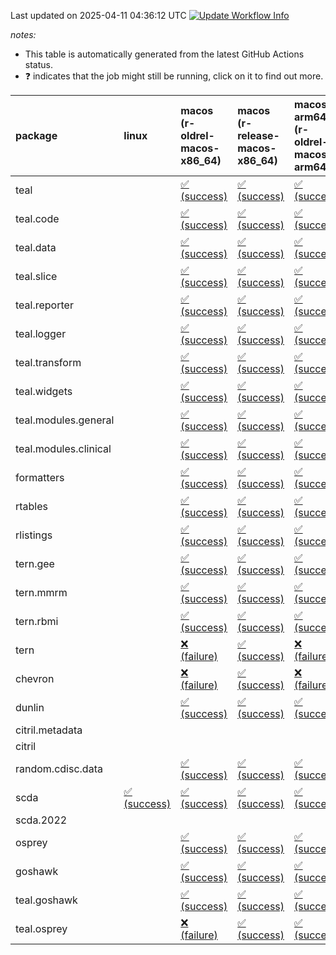 Last updated on 2025-04-11 04:36:12 UTC [![Update Workflow
Info](https://github.com/averissimo/verdepcheck-status/actions/workflows/update.yaml/badge.svg)](https://github.com/averissimo/verdepcheck-status/actions/workflows/update.yaml)

*notes:*

-   This table is automatically generated from the latest GitHub Actions
    status.
-   ❓ indicates that the job might still be running, click on it to
    find out more.

<table>
<colgroup>
<col style="width: 1%" />
<col style="width: 6%" />
<col style="width: 7%" />
<col style="width: 7%" />
<col style="width: 7%" />
<col style="width: 7%" />
<col style="width: 7%" />
<col style="width: 7%" />
<col style="width: 7%" />
<col style="width: 7%" />
<col style="width: 7%" />
<col style="width: 7%" />
<col style="width: 7%" />
<col style="width: 7%" />
</colgroup>
<thead>
<tr class="header">
<th style="text-align: left;">package</th>
<th style="text-align: left;">linux</th>
<th style="text-align: left;">macos (r-oldrel-macos-x86_64)</th>
<th style="text-align: left;">macos (r-release-macos-x86_64)</th>
<th style="text-align: left;">macos-arm64 (r-oldrel-macos-arm64)</th>
<th style="text-align: left;">macos-arm64 (r-release-macos-arm64)</th>
<th style="text-align: left;">nosuggests</th>
<th style="text-align: left;">ubuntu-clang</th>
<th style="text-align: left;">ubuntu-gcc12</th>
<th style="text-align: left;">ubuntu-next</th>
<th style="text-align: left;">ubuntu-release</th>
<th style="text-align: left;">windows (r-devel-windows-x86_64)</th>
<th style="text-align: left;">windows (r-oldrel-windows-x86_64)</th>
<th style="text-align: left;">windows (r-release-windows-x86_64)</th>
</tr>
</thead>
<tbody>
<tr class="odd">
<td style="text-align: left;">teal</td>
<td style="text-align: left;"></td>
<td
style="text-align: left;"><a href="https://github.com/insightsengineering/teal/actions/runs/14288727731/job/40047187173">✅
(success)</a></td>
<td
style="text-align: left;"><a href="https://github.com/insightsengineering/teal/actions/runs/14288727731/job/40047186707">✅
(success)</a></td>
<td
style="text-align: left;"><a href="https://github.com/insightsengineering/teal/actions/runs/14288727731/job/40047187037">✅
(success)</a></td>
<td
style="text-align: left;"><a href="https://github.com/insightsengineering/teal/actions/runs/14288727731/job/40047186550">✅
(success)</a></td>
<td
style="text-align: left;"><a href="https://github.com/insightsengineering/teal/actions/runs/14288727731/job/40047187382">✅
(success)</a></td>
<td
style="text-align: left;"><a href="https://github.com/insightsengineering/teal/actions/runs/14288727731/job/40047186467">✅
(success)</a></td>
<td
style="text-align: left;"><a href="https://github.com/insightsengineering/teal/actions/runs/14288727731/job/40047186623">❌
(failure)</a></td>
<td
style="text-align: left;"><a href="https://github.com/insightsengineering/teal/actions/runs/14288727731/job/40047186949">✅
(success)</a></td>
<td
style="text-align: left;"><a href="https://github.com/insightsengineering/teal/actions/runs/14288727731/job/40047187105">✅
(success)</a></td>
<td
style="text-align: left;"><a href="https://github.com/insightsengineering/teal/actions/runs/14288727731/job/40047186078">✅
(success)</a></td>
<td
style="text-align: left;"><a href="https://github.com/insightsengineering/teal/actions/runs/14288727731/job/40047187312">✅
(success)</a></td>
<td
style="text-align: left;"><a href="https://github.com/insightsengineering/teal/actions/runs/14288727731/job/40047186855">✅
(success)</a></td>
</tr>
<tr class="even">
<td style="text-align: left;">teal.code</td>
<td style="text-align: left;"></td>
<td
style="text-align: left;"><a href="https://github.com/insightsengineering/teal.code/actions/runs/14288738727/job/40047211992">✅
(success)</a></td>
<td
style="text-align: left;"><a href="https://github.com/insightsengineering/teal.code/actions/runs/14288738727/job/40047211538">✅
(success)</a></td>
<td
style="text-align: left;"><a href="https://github.com/insightsengineering/teal.code/actions/runs/14288738727/job/40047211893">✅
(success)</a></td>
<td
style="text-align: left;"><a href="https://github.com/insightsengineering/teal.code/actions/runs/14288738727/job/40047211116">✅
(success)</a></td>
<td
style="text-align: left;"><a href="https://github.com/insightsengineering/teal.code/actions/runs/14288738727/job/40047212401">✅
(success)</a></td>
<td
style="text-align: left;"><a href="https://github.com/insightsengineering/teal.code/actions/runs/14288738727/job/40047211044">✅
(success)</a></td>
<td
style="text-align: left;"><a href="https://github.com/insightsengineering/teal.code/actions/runs/14288738727/job/40047211297">✅
(success)</a></td>
<td
style="text-align: left;"><a href="https://github.com/insightsengineering/teal.code/actions/runs/14288738727/job/40047211813">✅
(success)</a></td>
<td
style="text-align: left;"><a href="https://github.com/insightsengineering/teal.code/actions/runs/14288738727/job/40047212099">✅
(success)</a></td>
<td
style="text-align: left;"><a href="https://github.com/insightsengineering/teal.code/actions/runs/14288738727/job/40047210701">✅
(success)</a></td>
<td
style="text-align: left;"><a href="https://github.com/insightsengineering/teal.code/actions/runs/14288738727/job/40047212314">✅
(success)</a></td>
<td
style="text-align: left;"><a href="https://github.com/insightsengineering/teal.code/actions/runs/14288738727/job/40047211706">✅
(success)</a></td>
</tr>
<tr class="odd">
<td style="text-align: left;">teal.data</td>
<td style="text-align: left;"></td>
<td
style="text-align: left;"><a href="https://github.com/insightsengineering/teal.data/actions/runs/14288730249/job/40047191795">✅
(success)</a></td>
<td
style="text-align: left;"><a href="https://github.com/insightsengineering/teal.data/actions/runs/14288730249/job/40047191496">✅
(success)</a></td>
<td
style="text-align: left;"><a href="https://github.com/insightsengineering/teal.data/actions/runs/14288730249/job/40047191685">✅
(success)</a></td>
<td
style="text-align: left;"><a href="https://github.com/insightsengineering/teal.data/actions/runs/14288730249/job/40047191396">✅
(success)</a></td>
<td
style="text-align: left;"><a href="https://github.com/insightsengineering/teal.data/actions/runs/14288730249/job/40047191943">✅
(success)</a></td>
<td
style="text-align: left;"><a href="https://github.com/insightsengineering/teal.data/actions/runs/14288730249/job/40047191348">✅
(success)</a></td>
<td
style="text-align: left;"><a href="https://github.com/insightsengineering/teal.data/actions/runs/14288730249/job/40047191443">✅
(success)</a></td>
<td
style="text-align: left;"><a href="https://github.com/insightsengineering/teal.data/actions/runs/14288730249/job/40047191631">✅
(success)</a></td>
<td
style="text-align: left;"><a href="https://github.com/insightsengineering/teal.data/actions/runs/14288730249/job/40047191742">✅
(success)</a></td>
<td
style="text-align: left;"><a href="https://github.com/insightsengineering/teal.data/actions/runs/14288730249/job/40047191173">✅
(success)</a></td>
<td
style="text-align: left;"><a href="https://github.com/insightsengineering/teal.data/actions/runs/14288730249/job/40047191898">✅
(success)</a></td>
<td
style="text-align: left;"><a href="https://github.com/insightsengineering/teal.data/actions/runs/14288730249/job/40047191593">✅
(success)</a></td>
</tr>
<tr class="even">
<td style="text-align: left;">teal.slice</td>
<td style="text-align: left;"></td>
<td
style="text-align: left;"><a href="https://github.com/insightsengineering/teal.slice/actions/runs/14288733987/job/40047200895">✅
(success)</a></td>
<td
style="text-align: left;"><a href="https://github.com/insightsengineering/teal.slice/actions/runs/14288733987/job/40047200494">✅
(success)</a></td>
<td
style="text-align: left;"><a href="https://github.com/insightsengineering/teal.slice/actions/runs/14288733987/job/40047200777">✅
(success)</a></td>
<td
style="text-align: left;"><a href="https://github.com/insightsengineering/teal.slice/actions/runs/14288733987/job/40047200423">✅
(success)</a></td>
<td
style="text-align: left;"><a href="https://github.com/insightsengineering/teal.slice/actions/runs/14288733987/job/40047201327">✅
(success)</a></td>
<td
style="text-align: left;"><a href="https://github.com/insightsengineering/teal.slice/actions/runs/14288733987/job/40047200359">✅
(success)</a></td>
<td
style="text-align: left;"><a href="https://github.com/insightsengineering/teal.slice/actions/runs/14288733987/job/40047200573">✅
(success)</a></td>
<td
style="text-align: left;"><a href="https://github.com/insightsengineering/teal.slice/actions/runs/14288733987/job/40047200828">✅
(success)</a></td>
<td
style="text-align: left;"><a href="https://github.com/insightsengineering/teal.slice/actions/runs/14288733987/job/40047200997">✅
(success)</a></td>
<td
style="text-align: left;"><a href="https://github.com/insightsengineering/teal.slice/actions/runs/14288733987/job/40047200115">✅
(success)</a></td>
<td
style="text-align: left;"><a href="https://github.com/insightsengineering/teal.slice/actions/runs/14288733987/job/40047201076">✅
(success)</a></td>
<td
style="text-align: left;"><a href="https://github.com/insightsengineering/teal.slice/actions/runs/14288733987/job/40047200644">✅
(success)</a></td>
</tr>
<tr class="odd">
<td style="text-align: left;">teal.reporter</td>
<td style="text-align: left;"></td>
<td
style="text-align: left;"><a href="https://github.com/insightsengineering/teal.reporter/actions/runs/14288732439/job/40047197956">✅
(success)</a></td>
<td
style="text-align: left;"><a href="https://github.com/insightsengineering/teal.reporter/actions/runs/14288732439/job/40047197500">✅
(success)</a></td>
<td
style="text-align: left;"><a href="https://github.com/insightsengineering/teal.reporter/actions/runs/14288732439/job/40047197807">✅
(success)</a></td>
<td
style="text-align: left;"><a href="https://github.com/insightsengineering/teal.reporter/actions/runs/14288732439/job/40047197319">✅
(success)</a></td>
<td
style="text-align: left;"><a href="https://github.com/insightsengineering/teal.reporter/actions/runs/14288732439/job/40047198279">✅
(success)</a></td>
<td
style="text-align: left;"><a href="https://github.com/insightsengineering/teal.reporter/actions/runs/14288732439/job/40047197419">✅
(success)</a></td>
<td
style="text-align: left;"><a href="https://github.com/insightsengineering/teal.reporter/actions/runs/14288732439/job/40047197568">✅
(success)</a></td>
<td
style="text-align: left;"><a href="https://github.com/insightsengineering/teal.reporter/actions/runs/14288732439/job/40047197892">✅
(success)</a></td>
<td
style="text-align: left;"><a href="https://github.com/insightsengineering/teal.reporter/actions/runs/14288732439/job/40047198047">✅
(success)</a></td>
<td
style="text-align: left;"><a href="https://github.com/insightsengineering/teal.reporter/actions/runs/14288732439/job/40047197036">✅
(success)</a></td>
<td
style="text-align: left;"><a href="https://github.com/insightsengineering/teal.reporter/actions/runs/14288732439/job/40047198118">✅
(success)</a></td>
<td
style="text-align: left;"><a href="https://github.com/insightsengineering/teal.reporter/actions/runs/14288732439/job/40047197664">✅
(success)</a></td>
</tr>
<tr class="even">
<td style="text-align: left;">teal.logger</td>
<td style="text-align: left;"></td>
<td
style="text-align: left;"><a href="https://github.com/insightsengineering/teal.logger/actions/runs/14288728116/job/40047187751">✅
(success)</a></td>
<td
style="text-align: left;"><a href="https://github.com/insightsengineering/teal.logger/actions/runs/14288728116/job/40047187406">✅
(success)</a></td>
<td
style="text-align: left;"><a href="https://github.com/insightsengineering/teal.logger/actions/runs/14288728116/job/40047187677">✅
(success)</a></td>
<td
style="text-align: left;"><a href="https://github.com/insightsengineering/teal.logger/actions/runs/14288728116/job/40047187264">✅
(success)</a></td>
<td
style="text-align: left;"><a href="https://github.com/insightsengineering/teal.logger/actions/runs/14288728116/job/40047188031">✅
(success)</a></td>
<td
style="text-align: left;"><a href="https://github.com/insightsengineering/teal.logger/actions/runs/14288728116/job/40047187167">✅
(success)</a></td>
<td
style="text-align: left;"><a href="https://github.com/insightsengineering/teal.logger/actions/runs/14288728116/job/40047187328">✅
(success)</a></td>
<td
style="text-align: left;"><a href="https://github.com/insightsengineering/teal.logger/actions/runs/14288728116/job/40047187628">✅
(success)</a></td>
<td
style="text-align: left;"><a href="https://github.com/insightsengineering/teal.logger/actions/runs/14288728116/job/40047187795">✅
(success)</a></td>
<td
style="text-align: left;"><a href="https://github.com/insightsengineering/teal.logger/actions/runs/14288728116/job/40047186930">✅
(success)</a></td>
<td
style="text-align: left;"><a href="https://github.com/insightsengineering/teal.logger/actions/runs/14288728116/job/40047187967">✅
(success)</a></td>
<td
style="text-align: left;"><a href="https://github.com/insightsengineering/teal.logger/actions/runs/14288728116/job/40047187570">✅
(success)</a></td>
</tr>
<tr class="odd">
<td style="text-align: left;">teal.transform</td>
<td style="text-align: left;"></td>
<td
style="text-align: left;"><a href="https://github.com/insightsengineering/teal.transform/actions/runs/14288732576/job/40047199334">✅
(success)</a></td>
<td
style="text-align: left;"><a href="https://github.com/insightsengineering/teal.transform/actions/runs/14288732576/job/40047198696">✅
(success)</a></td>
<td
style="text-align: left;"><a href="https://github.com/insightsengineering/teal.transform/actions/runs/14288732576/job/40047199109">✅
(success)</a></td>
<td
style="text-align: left;"><a href="https://github.com/insightsengineering/teal.transform/actions/runs/14288732576/job/40047198419">✅
(success)</a></td>
<td
style="text-align: left;"><a href="https://github.com/insightsengineering/teal.transform/actions/runs/14288732576/job/40047199601">✅
(success)</a></td>
<td
style="text-align: left;"><a href="https://github.com/insightsengineering/teal.transform/actions/runs/14288732576/job/40047198282">✅
(success)</a></td>
<td
style="text-align: left;"><a href="https://github.com/insightsengineering/teal.transform/actions/runs/14288732576/job/40047198545">✅
(success)</a></td>
<td
style="text-align: left;"><a href="https://github.com/insightsengineering/teal.transform/actions/runs/14288732576/job/40047199036">✅
(success)</a></td>
<td
style="text-align: left;"><a href="https://github.com/insightsengineering/teal.transform/actions/runs/14288732576/job/40047199228">✅
(success)</a></td>
<td
style="text-align: left;"><a href="https://github.com/insightsengineering/teal.transform/actions/runs/14288732576/job/40047197955">✅
(success)</a></td>
<td
style="text-align: left;"><a href="https://github.com/insightsengineering/teal.transform/actions/runs/14288732576/job/40047199507">✅
(success)</a></td>
<td
style="text-align: left;"><a href="https://github.com/insightsengineering/teal.transform/actions/runs/14288732576/job/40047198928">✅
(success)</a></td>
</tr>
<tr class="even">
<td style="text-align: left;">teal.widgets</td>
<td style="text-align: left;"></td>
<td
style="text-align: left;"><a href="https://github.com/insightsengineering/teal.widgets/actions/runs/14288743692/job/40047239658">✅
(success)</a></td>
<td
style="text-align: left;"><a href="https://github.com/insightsengineering/teal.widgets/actions/runs/14288743692/job/40047238783">✅
(success)</a></td>
<td
style="text-align: left;"><a href="https://github.com/insightsengineering/teal.widgets/actions/runs/14288743692/job/40047239323">✅
(success)</a></td>
<td
style="text-align: left;"><a href="https://github.com/insightsengineering/teal.widgets/actions/runs/14288743692/job/40047238617">✅
(success)</a></td>
<td
style="text-align: left;"><a href="https://github.com/insightsengineering/teal.widgets/actions/runs/14288743692/job/40047239439">✅
(success)</a></td>
<td
style="text-align: left;"><a href="https://github.com/insightsengineering/teal.widgets/actions/runs/14288743692/job/40047237919">✅
(success)</a></td>
<td
style="text-align: left;"><a href="https://github.com/insightsengineering/teal.widgets/actions/runs/14288743692/job/40047238497">✅
(success)</a></td>
<td
style="text-align: left;"><a href="https://github.com/insightsengineering/teal.widgets/actions/runs/14288743692/job/40047238886">✅
(success)</a></td>
<td
style="text-align: left;"><a href="https://github.com/insightsengineering/teal.widgets/actions/runs/14288743692/job/40047239102">✅
(success)</a></td>
<td
style="text-align: left;"><a href="https://github.com/insightsengineering/teal.widgets/actions/runs/14288743692/job/40047238401">✅
(success)</a></td>
<td
style="text-align: left;"><a href="https://github.com/insightsengineering/teal.widgets/actions/runs/14288743692/job/40047239857">✅
(success)</a></td>
<td
style="text-align: left;"><a href="https://github.com/insightsengineering/teal.widgets/actions/runs/14288743692/job/40047239004">✅
(success)</a></td>
</tr>
<tr class="odd">
<td style="text-align: left;">teal.modules.general</td>
<td style="text-align: left;"></td>
<td
style="text-align: left;"><a href="https://github.com/insightsengineering/teal.modules.general/actions/runs/14288728015/job/40047187147">✅
(success)</a></td>
<td
style="text-align: left;"><a href="https://github.com/insightsengineering/teal.modules.general/actions/runs/14288728015/job/40047186964">✅
(success)</a></td>
<td
style="text-align: left;"><a href="https://github.com/insightsengineering/teal.modules.general/actions/runs/14288728015/job/40047187083">✅
(success)</a></td>
<td
style="text-align: left;"><a href="https://github.com/insightsengineering/teal.modules.general/actions/runs/14288728015/job/40047186809">✅
(success)</a></td>
<td style="text-align: left;"></td>
<td style="text-align: left;"></td>
<td style="text-align: left;"></td>
<td
style="text-align: left;"><a href="https://github.com/insightsengineering/teal.modules.general/actions/runs/14288728015/job/40047186731">✅
(success)</a></td>
<td
style="text-align: left;"><a href="https://github.com/insightsengineering/teal.modules.general/actions/runs/14288728015/job/40047186881">✅
(success)</a></td>
<td
style="text-align: left;"><a href="https://github.com/insightsengineering/teal.modules.general/actions/runs/14288728015/job/40047186571">✅
(success)</a></td>
<td
style="text-align: left;"><a href="https://github.com/insightsengineering/teal.modules.general/actions/runs/14288728015/job/40047187227">✅
(success)</a></td>
<td
style="text-align: left;"><a href="https://github.com/insightsengineering/teal.modules.general/actions/runs/14288728015/job/40047187030">✅
(success)</a></td>
</tr>
<tr class="even">
<td style="text-align: left;">teal.modules.clinical</td>
<td style="text-align: left;"></td>
<td
style="text-align: left;"><a href="https://github.com/insightsengineering/teal.modules.clinical/actions/runs/14288738083/job/40047210203">✅
(success)</a></td>
<td
style="text-align: left;"><a href="https://github.com/insightsengineering/teal.modules.clinical/actions/runs/14288738083/job/40047209908">✅
(success)</a></td>
<td
style="text-align: left;"><a href="https://github.com/insightsengineering/teal.modules.clinical/actions/runs/14288738083/job/40047210119">✅
(success)</a></td>
<td
style="text-align: left;"><a href="https://github.com/insightsengineering/teal.modules.clinical/actions/runs/14288738083/job/40047209822">✅
(success)</a></td>
<td style="text-align: left;"></td>
<td style="text-align: left;"></td>
<td style="text-align: left;"></td>
<td
style="text-align: left;"><a href="https://github.com/insightsengineering/teal.modules.clinical/actions/runs/14288738083/job/40047209478">✅
(success)</a></td>
<td
style="text-align: left;"><a href="https://github.com/insightsengineering/teal.modules.clinical/actions/runs/14288738083/job/40047209630">✅
(success)</a></td>
<td
style="text-align: left;"><a href="https://github.com/insightsengineering/teal.modules.clinical/actions/runs/14288738083/job/40047209742">✅
(success)</a></td>
<td
style="text-align: left;"><a href="https://github.com/insightsengineering/teal.modules.clinical/actions/runs/14288738083/job/40047210282">✅
(success)</a></td>
<td
style="text-align: left;"><a href="https://github.com/insightsengineering/teal.modules.clinical/actions/runs/14288738083/job/40047210014">✅
(success)</a></td>
</tr>
<tr class="odd">
<td style="text-align: left;">formatters</td>
<td style="text-align: left;"></td>
<td
style="text-align: left;"><a href="https://github.com/insightsengineering/formatters/actions/runs/14288735563/job/40047205884">✅
(success)</a></td>
<td
style="text-align: left;"><a href="https://github.com/insightsengineering/formatters/actions/runs/14288735563/job/40047205359">✅
(success)</a></td>
<td
style="text-align: left;"><a href="https://github.com/insightsengineering/formatters/actions/runs/14288735563/job/40047205785">✅
(success)</a></td>
<td
style="text-align: left;"><a href="https://github.com/insightsengineering/formatters/actions/runs/14288735563/job/40047205088">✅
(success)</a></td>
<td
style="text-align: left;"><a href="https://github.com/insightsengineering/formatters/actions/runs/14288735563/job/40047206214">✅
(success)</a></td>
<td
style="text-align: left;"><a href="https://github.com/insightsengineering/formatters/actions/runs/14288735563/job/40047204973">✅
(success)</a></td>
<td
style="text-align: left;"><a href="https://github.com/insightsengineering/formatters/actions/runs/14288735563/job/40047205153">✅
(success)</a></td>
<td
style="text-align: left;"><a href="https://github.com/insightsengineering/formatters/actions/runs/14288735563/job/40047205462">✅
(success)</a></td>
<td
style="text-align: left;"><a href="https://github.com/insightsengineering/formatters/actions/runs/14288735563/job/40047205665">✅
(success)</a></td>
<td
style="text-align: left;"><a href="https://github.com/insightsengineering/formatters/actions/runs/14288735563/job/40047204667">✅
(success)</a></td>
<td
style="text-align: left;"><a href="https://github.com/insightsengineering/formatters/actions/runs/14288735563/job/40047206103">✅
(success)</a></td>
<td
style="text-align: left;"><a href="https://github.com/insightsengineering/formatters/actions/runs/14288735563/job/40047205565">✅
(success)</a></td>
</tr>
<tr class="even">
<td style="text-align: left;">rtables</td>
<td style="text-align: left;"></td>
<td
style="text-align: left;"><a href="https://github.com/insightsengineering/rtables/actions/runs/14288727821/job/40047187848">✅
(success)</a></td>
<td
style="text-align: left;"><a href="https://github.com/insightsengineering/rtables/actions/runs/14288727821/job/40047187417">✅
(success)</a></td>
<td
style="text-align: left;"><a href="https://github.com/insightsengineering/rtables/actions/runs/14288727821/job/40047187712">✅
(success)</a></td>
<td
style="text-align: left;"><a href="https://github.com/insightsengineering/rtables/actions/runs/14288727821/job/40047187280">✅
(success)</a></td>
<td
style="text-align: left;"><a href="https://github.com/insightsengineering/rtables/actions/runs/14288727821/job/40047188047">❌
(failure)</a></td>
<td
style="text-align: left;"><a href="https://github.com/insightsengineering/rtables/actions/runs/14288727821/job/40047187197">✅
(success)</a></td>
<td
style="text-align: left;"><a href="https://github.com/insightsengineering/rtables/actions/runs/14288727821/job/40047187335">✅
(success)</a></td>
<td
style="text-align: left;"><a href="https://github.com/insightsengineering/rtables/actions/runs/14288727821/job/40047187650">✅
(success)</a></td>
<td
style="text-align: left;"><a href="https://github.com/insightsengineering/rtables/actions/runs/14288727821/job/40047187768">✅
(success)</a></td>
<td
style="text-align: left;"><a href="https://github.com/insightsengineering/rtables/actions/runs/14288727821/job/40047186965">✅
(success)</a></td>
<td
style="text-align: left;"><a href="https://github.com/insightsengineering/rtables/actions/runs/14288727821/job/40047187989">✅
(success)</a></td>
<td
style="text-align: left;"><a href="https://github.com/insightsengineering/rtables/actions/runs/14288727821/job/40047187580">✅
(success)</a></td>
</tr>
<tr class="odd">
<td style="text-align: left;">rlistings</td>
<td style="text-align: left;"></td>
<td
style="text-align: left;"><a href="https://github.com/insightsengineering/rlistings/actions/runs/14288730709/job/40047192575">✅
(success)</a></td>
<td
style="text-align: left;"><a href="https://github.com/insightsengineering/rlistings/actions/runs/14288730709/job/40047192105">✅
(success)</a></td>
<td
style="text-align: left;"><a href="https://github.com/insightsengineering/rlistings/actions/runs/14288730709/job/40047192426">✅
(success)</a></td>
<td
style="text-align: left;"><a href="https://github.com/insightsengineering/rlistings/actions/runs/14288730709/job/40047191942">✅
(success)</a></td>
<td
style="text-align: left;"><a href="https://github.com/insightsengineering/rlistings/actions/runs/14288730709/job/40047192980">✅
(success)</a></td>
<td
style="text-align: left;"><a href="https://github.com/insightsengineering/rlistings/actions/runs/14288730709/job/40047191999">✅
(success)</a></td>
<td
style="text-align: left;"><a href="https://github.com/insightsengineering/rlistings/actions/runs/14288730709/job/40047192199">✅
(success)</a></td>
<td
style="text-align: left;"><a href="https://github.com/insightsengineering/rlistings/actions/runs/14288730709/job/40047192510">✅
(success)</a></td>
<td
style="text-align: left;"><a href="https://github.com/insightsengineering/rlistings/actions/runs/14288730709/job/40047192683">✅
(success)</a></td>
<td
style="text-align: left;"><a href="https://github.com/insightsengineering/rlistings/actions/runs/14288730709/job/40047191745">✅
(success)</a></td>
<td
style="text-align: left;"><a href="https://github.com/insightsengineering/rlistings/actions/runs/14288730709/job/40047192754">✅
(success)</a></td>
<td
style="text-align: left;"><a href="https://github.com/insightsengineering/rlistings/actions/runs/14288730709/job/40047192310">✅
(success)</a></td>
</tr>
<tr class="even">
<td style="text-align: left;">tern.gee</td>
<td style="text-align: left;"></td>
<td
style="text-align: left;"><a href="https://github.com/insightsengineering/tern.gee/actions/runs/14288737705/job/40047209735">✅
(success)</a></td>
<td
style="text-align: left;"><a href="https://github.com/insightsengineering/tern.gee/actions/runs/14288737705/job/40047209315">✅
(success)</a></td>
<td
style="text-align: left;"><a href="https://github.com/insightsengineering/tern.gee/actions/runs/14288737705/job/40047209530">✅
(success)</a></td>
<td
style="text-align: left;"><a href="https://github.com/insightsengineering/tern.gee/actions/runs/14288737705/job/40047209163">✅
(success)</a></td>
<td
style="text-align: left;"><a href="https://github.com/insightsengineering/tern.gee/actions/runs/14288737705/job/40047210075">✅
(success)</a></td>
<td
style="text-align: left;"><a href="https://github.com/insightsengineering/tern.gee/actions/runs/14288737705/job/40047209039">✅
(success)</a></td>
<td
style="text-align: left;"><a href="https://github.com/insightsengineering/tern.gee/actions/runs/14288737705/job/40047209229">✅
(success)</a></td>
<td
style="text-align: left;"><a href="https://github.com/insightsengineering/tern.gee/actions/runs/14288737705/job/40047209607">✅
(success)</a></td>
<td
style="text-align: left;"><a href="https://github.com/insightsengineering/tern.gee/actions/runs/14288737705/job/40047209808">✅
(success)</a></td>
<td
style="text-align: left;"><a href="https://github.com/insightsengineering/tern.gee/actions/runs/14288737705/job/40047208670">✅
(success)</a></td>
<td
style="text-align: left;"><a href="https://github.com/insightsengineering/tern.gee/actions/runs/14288737705/job/40047209894">✅
(success)</a></td>
<td
style="text-align: left;"><a href="https://github.com/insightsengineering/tern.gee/actions/runs/14288737705/job/40047209405">✅
(success)</a></td>
</tr>
<tr class="odd">
<td style="text-align: left;">tern.mmrm</td>
<td style="text-align: left;"></td>
<td
style="text-align: left;"><a href="https://github.com/insightsengineering/tern.mmrm/actions/runs/14288742185/job/40047225359">✅
(success)</a></td>
<td
style="text-align: left;"><a href="https://github.com/insightsengineering/tern.mmrm/actions/runs/14288742185/job/40047225057">✅
(success)</a></td>
<td
style="text-align: left;"><a href="https://github.com/insightsengineering/tern.mmrm/actions/runs/14288742185/job/40047225262">✅
(success)</a></td>
<td
style="text-align: left;"><a href="https://github.com/insightsengineering/tern.mmrm/actions/runs/14288742185/job/40047224938">✅
(success)</a></td>
<td
style="text-align: left;"><a href="https://github.com/insightsengineering/tern.mmrm/actions/runs/14288742185/job/40047225546">✅
(success)</a></td>
<td
style="text-align: left;"><a href="https://github.com/insightsengineering/tern.mmrm/actions/runs/14288742185/job/40047224888">✅
(success)</a></td>
<td
style="text-align: left;"><a href="https://github.com/insightsengineering/tern.mmrm/actions/runs/14288742185/job/40047224998">✅
(success)</a></td>
<td
style="text-align: left;"><a href="https://github.com/insightsengineering/tern.mmrm/actions/runs/14288742185/job/40047225203">✅
(success)</a></td>
<td
style="text-align: left;"><a href="https://github.com/insightsengineering/tern.mmrm/actions/runs/14288742185/job/40047225309">✅
(success)</a></td>
<td
style="text-align: left;"><a href="https://github.com/insightsengineering/tern.mmrm/actions/runs/14288742185/job/40047224716">✅
(success)</a></td>
<td
style="text-align: left;"><a href="https://github.com/insightsengineering/tern.mmrm/actions/runs/14288742185/job/40047225500">✅
(success)</a></td>
<td
style="text-align: left;"><a href="https://github.com/insightsengineering/tern.mmrm/actions/runs/14288742185/job/40047225142">✅
(success)</a></td>
</tr>
<tr class="even">
<td style="text-align: left;">tern.rbmi</td>
<td style="text-align: left;"></td>
<td
style="text-align: left;"><a href="https://github.com/insightsengineering/tern.rbmi/actions/runs/14288735334/job/40047204756">✅
(success)</a></td>
<td
style="text-align: left;"><a href="https://github.com/insightsengineering/tern.rbmi/actions/runs/14288735334/job/40047204300">✅
(success)</a></td>
<td
style="text-align: left;"><a href="https://github.com/insightsengineering/tern.rbmi/actions/runs/14288735334/job/40047204587">✅
(success)</a></td>
<td
style="text-align: left;"><a href="https://github.com/insightsengineering/tern.rbmi/actions/runs/14288735334/job/40047204156">✅
(success)</a></td>
<td
style="text-align: left;"><a href="https://github.com/insightsengineering/tern.rbmi/actions/runs/14288735334/job/40047205067">✅
(success)</a></td>
<td
style="text-align: left;"><a href="https://github.com/insightsengineering/tern.rbmi/actions/runs/14288735334/job/40047204095">✅
(success)</a></td>
<td
style="text-align: left;"><a href="https://github.com/insightsengineering/tern.rbmi/actions/runs/14288735334/job/40047204234">✅
(success)</a></td>
<td
style="text-align: left;"><a href="https://github.com/insightsengineering/tern.rbmi/actions/runs/14288735334/job/40047204525">✅
(success)</a></td>
<td
style="text-align: left;"><a href="https://github.com/insightsengineering/tern.rbmi/actions/runs/14288735334/job/40047204684">✅
(success)</a></td>
<td
style="text-align: left;"><a href="https://github.com/insightsengineering/tern.rbmi/actions/runs/14288735334/job/40047203859">✅
(success)</a></td>
<td
style="text-align: left;"><a href="https://github.com/insightsengineering/tern.rbmi/actions/runs/14288735334/job/40047204933">✅
(success)</a></td>
<td
style="text-align: left;"><a href="https://github.com/insightsengineering/tern.rbmi/actions/runs/14288735334/job/40047204471">✅
(success)</a></td>
</tr>
<tr class="odd">
<td style="text-align: left;">tern</td>
<td style="text-align: left;"></td>
<td
style="text-align: left;"><a href="https://github.com/insightsengineering/tern/actions/runs/14288732445/job/40047197815">❌
(failure)</a></td>
<td
style="text-align: left;"><a href="https://github.com/insightsengineering/tern/actions/runs/14288732445/job/40047197321">✅
(success)</a></td>
<td
style="text-align: left;"><a href="https://github.com/insightsengineering/tern/actions/runs/14288732445/job/40047197673">❌
(failure)</a></td>
<td
style="text-align: left;"><a href="https://github.com/insightsengineering/tern/actions/runs/14288732445/job/40047197148">✅
(success)</a></td>
<td
style="text-align: left;"><a href="https://github.com/insightsengineering/tern/actions/runs/14288732445/job/40047198077">✅
(success)</a></td>
<td
style="text-align: left;"><a href="https://github.com/insightsengineering/tern/actions/runs/14288732445/job/40047197035">✅
(success)</a></td>
<td
style="text-align: left;"><a href="https://github.com/insightsengineering/tern/actions/runs/14288732445/job/40047197234">✅
(success)</a></td>
<td
style="text-align: left;"><a href="https://github.com/insightsengineering/tern/actions/runs/14288732445/job/40047197578">✅
(success)</a></td>
<td
style="text-align: left;"><a href="https://github.com/insightsengineering/tern/actions/runs/14288732445/job/40047197737">✅
(success)</a></td>
<td
style="text-align: left;"><a href="https://github.com/insightsengineering/tern/actions/runs/14288732445/job/40047196694">✅
(success)</a></td>
<td
style="text-align: left;"><a href="https://github.com/insightsengineering/tern/actions/runs/14288732445/job/40047197995">❌
(failure)</a></td>
<td
style="text-align: left;"><a href="https://github.com/insightsengineering/tern/actions/runs/14288732445/job/40047197504">✅
(success)</a></td>
</tr>
<tr class="even">
<td style="text-align: left;">chevron</td>
<td style="text-align: left;"></td>
<td
style="text-align: left;"><a href="https://github.com/insightsengineering/chevron/actions/runs/14288736489/job/40047207990">❌
(failure)</a></td>
<td
style="text-align: left;"><a href="https://github.com/insightsengineering/chevron/actions/runs/14288736489/job/40047207256">✅
(success)</a></td>
<td
style="text-align: left;"><a href="https://github.com/insightsengineering/chevron/actions/runs/14288736489/job/40047207757">❌
(failure)</a></td>
<td
style="text-align: left;"><a href="https://github.com/insightsengineering/chevron/actions/runs/14288736489/job/40047206797">✅
(success)</a></td>
<td
style="text-align: left;"><a href="https://github.com/insightsengineering/chevron/actions/runs/14288736489/job/40047207893">✅
(success)</a></td>
<td
style="text-align: left;"><a href="https://github.com/insightsengineering/chevron/actions/runs/14288736489/job/40047206102">✅
(success)</a></td>
<td
style="text-align: left;"><a href="https://github.com/insightsengineering/chevron/actions/runs/14288736489/job/40047206625">✅
(success)</a></td>
<td
style="text-align: left;"><a href="https://github.com/insightsengineering/chevron/actions/runs/14288736489/job/40047207124">✅
(success)</a></td>
<td
style="text-align: left;"><a href="https://github.com/insightsengineering/chevron/actions/runs/14288736489/job/40047207385">✅
(success)</a></td>
<td
style="text-align: left;"><a href="https://github.com/insightsengineering/chevron/actions/runs/14288736489/job/40047206509">✅
(success)</a></td>
<td
style="text-align: left;"><a href="https://github.com/insightsengineering/chevron/actions/runs/14288736489/job/40047208087">❌
(failure)</a></td>
<td
style="text-align: left;"><a href="https://github.com/insightsengineering/chevron/actions/runs/14288736489/job/40047207533">✅
(success)</a></td>
</tr>
<tr class="odd">
<td style="text-align: left;">dunlin</td>
<td style="text-align: left;"></td>
<td
style="text-align: left;"><a href="https://github.com/insightsengineering/dunlin/actions/runs/12616307113/job/35157397606">✅
(success)</a></td>
<td
style="text-align: left;"><a href="https://github.com/insightsengineering/dunlin/actions/runs/12616307113/job/35157397136">✅
(success)</a></td>
<td
style="text-align: left;"><a href="https://github.com/insightsengineering/dunlin/actions/runs/12616307113/job/35157397443">✅
(success)</a></td>
<td
style="text-align: left;"><a href="https://github.com/insightsengineering/dunlin/actions/runs/12616307113/job/35157396975">✅
(success)</a></td>
<td
style="text-align: left;"><a href="https://github.com/insightsengineering/dunlin/actions/runs/12616307113/job/35157397923">✅
(success)</a></td>
<td
style="text-align: left;"><a href="https://github.com/insightsengineering/dunlin/actions/runs/12616307113/job/35157397053">✅
(success)</a></td>
<td
style="text-align: left;"><a href="https://github.com/insightsengineering/dunlin/actions/runs/12616307113/job/35157397205">✅
(success)</a></td>
<td
style="text-align: left;"><a href="https://github.com/insightsengineering/dunlin/actions/runs/12616307113/job/35157397533">✅
(success)</a></td>
<td
style="text-align: left;"><a href="https://github.com/insightsengineering/dunlin/actions/runs/12616307113/job/35157397749">✅
(success)</a></td>
<td
style="text-align: left;"><a href="https://github.com/insightsengineering/dunlin/actions/runs/12616307113/job/35157396791">✅
(success)</a></td>
<td
style="text-align: left;"><a href="https://github.com/insightsengineering/dunlin/actions/runs/12616307113/job/35157397670">✅
(success)</a></td>
<td
style="text-align: left;"><a href="https://github.com/insightsengineering/dunlin/actions/runs/12616307113/job/35157397262">✅
(success)</a></td>
</tr>
<tr class="even">
<td style="text-align: left;">citril.metadata</td>
<td style="text-align: left;"></td>
<td style="text-align: left;"></td>
<td style="text-align: left;"></td>
<td style="text-align: left;"></td>
<td style="text-align: left;"></td>
<td style="text-align: left;"></td>
<td style="text-align: left;"></td>
<td style="text-align: left;"></td>
<td style="text-align: left;"></td>
<td style="text-align: left;"></td>
<td style="text-align: left;"></td>
<td style="text-align: left;"></td>
<td style="text-align: left;"></td>
</tr>
<tr class="odd">
<td style="text-align: left;">citril</td>
<td style="text-align: left;"></td>
<td style="text-align: left;"></td>
<td style="text-align: left;"></td>
<td style="text-align: left;"></td>
<td style="text-align: left;"></td>
<td style="text-align: left;"></td>
<td style="text-align: left;"></td>
<td style="text-align: left;"></td>
<td style="text-align: left;"></td>
<td style="text-align: left;"></td>
<td style="text-align: left;"></td>
<td style="text-align: left;"></td>
<td style="text-align: left;"></td>
</tr>
<tr class="even">
<td style="text-align: left;">random.cdisc.data</td>
<td style="text-align: left;"></td>
<td
style="text-align: left;"><a href="https://github.com/insightsengineering/random.cdisc.data/actions/runs/14288734485/job/40047202359">✅
(success)</a></td>
<td
style="text-align: left;"><a href="https://github.com/insightsengineering/random.cdisc.data/actions/runs/14288734485/job/40047201873">✅
(success)</a></td>
<td
style="text-align: left;"><a href="https://github.com/insightsengineering/random.cdisc.data/actions/runs/14288734485/job/40047202177">✅
(success)</a></td>
<td
style="text-align: left;"><a href="https://github.com/insightsengineering/random.cdisc.data/actions/runs/14288734485/job/40047201677">✅
(success)</a></td>
<td
style="text-align: left;"><a href="https://github.com/insightsengineering/random.cdisc.data/actions/runs/14288734485/job/40047202540">✅
(success)</a></td>
<td
style="text-align: left;"><a href="https://github.com/insightsengineering/random.cdisc.data/actions/runs/14288734485/job/40047201611">✅
(success)</a></td>
<td
style="text-align: left;"><a href="https://github.com/insightsengineering/random.cdisc.data/actions/runs/14288734485/job/40047201764">✅
(success)</a></td>
<td
style="text-align: left;"><a href="https://github.com/insightsengineering/random.cdisc.data/actions/runs/14288734485/job/40047202109">✅
(success)</a></td>
<td
style="text-align: left;"><a href="https://github.com/insightsengineering/random.cdisc.data/actions/runs/14288734485/job/40047202281">✅
(success)</a></td>
<td
style="text-align: left;"><a href="https://github.com/insightsengineering/random.cdisc.data/actions/runs/14288734485/job/40047201175">✅
(success)</a></td>
<td
style="text-align: left;"><a href="https://github.com/insightsengineering/random.cdisc.data/actions/runs/14288734485/job/40047202478">✅
(success)</a></td>
<td
style="text-align: left;"><a href="https://github.com/insightsengineering/random.cdisc.data/actions/runs/14288734485/job/40047202033">✅
(success)</a></td>
</tr>
<tr class="odd">
<td style="text-align: left;">scda</td>
<td
style="text-align: left;"><a href="https://github.com/insightsengineering/scda/actions/runs/10437595381/job/28903953758">✅
(success)</a></td>
<td
style="text-align: left;"><a href="https://github.com/insightsengineering/scda/actions/runs/10437595381/job/28903953430">✅
(success)</a></td>
<td
style="text-align: left;"><a href="https://github.com/insightsengineering/scda/actions/runs/10437595381/job/28903953031">✅
(success)</a></td>
<td
style="text-align: left;"><a href="https://github.com/insightsengineering/scda/actions/runs/10437595381/job/28903953278">✅
(success)</a></td>
<td
style="text-align: left;"><a href="https://github.com/insightsengineering/scda/actions/runs/10437595381/job/28903952896">✅
(success)</a></td>
<td
style="text-align: left;"><a href="https://github.com/insightsengineering/scda/actions/runs/10437595381/job/28903953675">❌
(failure)</a></td>
<td
style="text-align: left;"><a href="https://github.com/insightsengineering/scda/actions/runs/10437595381/job/28903952832">✅
(success)</a></td>
<td
style="text-align: left;"><a href="https://github.com/insightsengineering/scda/actions/runs/10437595381/job/28903952973">✅
(success)</a></td>
<td
style="text-align: left;"><a href="https://github.com/insightsengineering/scda/actions/runs/10437595381/job/28903953208">✅
(success)</a></td>
<td
style="text-align: left;"><a href="https://github.com/insightsengineering/scda/actions/runs/10437595381/job/28903953361">✅
(success)</a></td>
<td
style="text-align: left;"><a href="https://github.com/insightsengineering/scda/actions/runs/10437595381/job/28903952629">✅
(success)</a></td>
<td
style="text-align: left;"><a href="https://github.com/insightsengineering/scda/actions/runs/10437595381/job/28903953574">✅
(success)</a></td>
<td
style="text-align: left;"><a href="https://github.com/insightsengineering/scda/actions/runs/10437595381/job/28903953140">✅
(success)</a></td>
</tr>
<tr class="even">
<td style="text-align: left;">scda.2022</td>
<td style="text-align: left;"></td>
<td style="text-align: left;"></td>
<td style="text-align: left;"></td>
<td style="text-align: left;"></td>
<td style="text-align: left;"></td>
<td style="text-align: left;"></td>
<td style="text-align: left;"></td>
<td style="text-align: left;"></td>
<td style="text-align: left;"></td>
<td style="text-align: left;"></td>
<td style="text-align: left;"></td>
<td style="text-align: left;"></td>
<td style="text-align: left;"></td>
</tr>
<tr class="odd">
<td style="text-align: left;">osprey</td>
<td style="text-align: left;"></td>
<td
style="text-align: left;"><a href="https://github.com/insightsengineering/osprey/actions/runs/14288740811/job/40047215027">✅
(success)</a></td>
<td
style="text-align: left;"><a href="https://github.com/insightsengineering/osprey/actions/runs/14288740811/job/40047214653">✅
(success)</a></td>
<td
style="text-align: left;"><a href="https://github.com/insightsengineering/osprey/actions/runs/14288740811/job/40047214862">✅
(success)</a></td>
<td
style="text-align: left;"><a href="https://github.com/insightsengineering/osprey/actions/runs/14288740811/job/40047214583">✅
(success)</a></td>
<td
style="text-align: left;"><a href="https://github.com/insightsengineering/osprey/actions/runs/14288740811/job/40047215217">✅
(success)</a></td>
<td
style="text-align: left;"><a href="https://github.com/insightsengineering/osprey/actions/runs/14288740811/job/40047214527">✅
(success)</a></td>
<td
style="text-align: left;"><a href="https://github.com/insightsengineering/osprey/actions/runs/14288740811/job/40047214617">✅
(success)</a></td>
<td
style="text-align: left;"><a href="https://github.com/insightsengineering/osprey/actions/runs/14288740811/job/40047214815">✅
(success)</a></td>
<td
style="text-align: left;"><a href="https://github.com/insightsengineering/osprey/actions/runs/14288740811/job/40047214940">✅
(success)</a></td>
<td
style="text-align: left;"><a href="https://github.com/insightsengineering/osprey/actions/runs/14288740811/job/40047214311">✅
(success)</a></td>
<td
style="text-align: left;"><a href="https://github.com/insightsengineering/osprey/actions/runs/14288740811/job/40047215150">✅
(success)</a></td>
<td
style="text-align: left;"><a href="https://github.com/insightsengineering/osprey/actions/runs/14288740811/job/40047214768">✅
(success)</a></td>
</tr>
<tr class="even">
<td style="text-align: left;">goshawk</td>
<td style="text-align: left;"></td>
<td
style="text-align: left;"><a href="https://github.com/insightsengineering/goshawk/actions/runs/14288735330/job/40047203449">✅
(success)</a></td>
<td
style="text-align: left;"><a href="https://github.com/insightsengineering/goshawk/actions/runs/14288735330/job/40047203101">✅
(success)</a></td>
<td
style="text-align: left;"><a href="https://github.com/insightsengineering/goshawk/actions/runs/14288735330/job/40047203332">✅
(success)</a></td>
<td
style="text-align: left;"><a href="https://github.com/insightsengineering/goshawk/actions/runs/14288735330/job/40047203004">✅
(success)</a></td>
<td
style="text-align: left;"><a href="https://github.com/insightsengineering/goshawk/actions/runs/14288735330/job/40047203672">✅
(success)</a></td>
<td
style="text-align: left;"><a href="https://github.com/insightsengineering/goshawk/actions/runs/14288735330/job/40047203042">✅
(success)</a></td>
<td
style="text-align: left;"><a href="https://github.com/insightsengineering/goshawk/actions/runs/14288735330/job/40047203152">❌
(failure)</a></td>
<td
style="text-align: left;"><a href="https://github.com/insightsengineering/goshawk/actions/runs/14288735330/job/40047203383">✅
(success)</a></td>
<td
style="text-align: left;"><a href="https://github.com/insightsengineering/goshawk/actions/runs/14288735330/job/40047203525">✅
(success)</a></td>
<td
style="text-align: left;"><a href="https://github.com/insightsengineering/goshawk/actions/runs/14288735330/job/40047202829">✅
(success)</a></td>
<td
style="text-align: left;"><a href="https://github.com/insightsengineering/goshawk/actions/runs/14288735330/job/40047203565">✅
(success)</a></td>
<td
style="text-align: left;"><a href="https://github.com/insightsengineering/goshawk/actions/runs/14288735330/job/40047203209">✅
(success)</a></td>
</tr>
<tr class="odd">
<td style="text-align: left;">teal.goshawk</td>
<td style="text-align: left;"></td>
<td
style="text-align: left;"><a href="https://github.com/insightsengineering/teal.goshawk/actions/runs/14288733972/job/40047202147">✅
(success)</a></td>
<td
style="text-align: left;"><a href="https://github.com/insightsengineering/teal.goshawk/actions/runs/14288733972/job/40047201664">✅
(success)</a></td>
<td
style="text-align: left;"><a href="https://github.com/insightsengineering/teal.goshawk/actions/runs/14288733972/job/40047202010">✅
(success)</a></td>
<td
style="text-align: left;"><a href="https://github.com/insightsengineering/teal.goshawk/actions/runs/14288733972/job/40047201528">✅
(success)</a></td>
<td
style="text-align: left;"><a href="https://github.com/insightsengineering/teal.goshawk/actions/runs/14288733972/job/40047202330">✅
(success)</a></td>
<td
style="text-align: left;"><a href="https://github.com/insightsengineering/teal.goshawk/actions/runs/14288733972/job/40047201443">✅
(success)</a></td>
<td
style="text-align: left;"><a href="https://github.com/insightsengineering/teal.goshawk/actions/runs/14288733972/job/40047201598">✅
(success)</a></td>
<td
style="text-align: left;"><a href="https://github.com/insightsengineering/teal.goshawk/actions/runs/14288733972/job/40047201925">✅
(success)</a></td>
<td
style="text-align: left;"><a href="https://github.com/insightsengineering/teal.goshawk/actions/runs/14288733972/job/40047202081">✅
(success)</a></td>
<td
style="text-align: left;"><a href="https://github.com/insightsengineering/teal.goshawk/actions/runs/14288733972/job/40047200956">✅
(success)</a></td>
<td
style="text-align: left;"><a href="https://github.com/insightsengineering/teal.goshawk/actions/runs/14288733972/job/40047202398">✅
(success)</a></td>
<td
style="text-align: left;"><a href="https://github.com/insightsengineering/teal.goshawk/actions/runs/14288733972/job/40047201838">✅
(success)</a></td>
</tr>
<tr class="even">
<td style="text-align: left;">teal.osprey</td>
<td style="text-align: left;"></td>
<td
style="text-align: left;"><a href="https://github.com/insightsengineering/teal.osprey/actions/runs/14288738500/job/40047213316">❌
(failure)</a></td>
<td
style="text-align: left;"><a href="https://github.com/insightsengineering/teal.osprey/actions/runs/14288738500/job/40047212800">✅
(success)</a></td>
<td
style="text-align: left;"><a href="https://github.com/insightsengineering/teal.osprey/actions/runs/14288738500/job/40047213163">✅
(success)</a></td>
<td
style="text-align: left;"><a href="https://github.com/insightsengineering/teal.osprey/actions/runs/14288738500/job/40047212608">✅
(success)</a></td>
<td
style="text-align: left;"><a href="https://github.com/insightsengineering/teal.osprey/actions/runs/14288738500/job/40047213247">✅
(success)</a></td>
<td
style="text-align: left;"><a href="https://github.com/insightsengineering/teal.osprey/actions/runs/14288738500/job/40047211990">✅
(success)</a></td>
<td
style="text-align: left;"><a href="https://github.com/insightsengineering/teal.osprey/actions/runs/14288738500/job/40047212328">✅
(success)</a></td>
<td
style="text-align: left;"><a href="https://github.com/insightsengineering/teal.osprey/actions/runs/14288738500/job/40047212698">✅
(success)</a></td>
<td
style="text-align: left;"><a href="https://github.com/insightsengineering/teal.osprey/actions/runs/14288738500/job/40047212896">✅
(success)</a></td>
<td
style="text-align: left;"><a href="https://github.com/insightsengineering/teal.osprey/actions/runs/14288738500/job/40047212418">✅
(success)</a></td>
<td
style="text-align: left;"><a href="https://github.com/insightsengineering/teal.osprey/actions/runs/14288738500/job/40047213454">✅
(success)</a></td>
<td
style="text-align: left;"><a href="https://github.com/insightsengineering/teal.osprey/actions/runs/14288738500/job/40047213010">✅
(success)</a></td>
</tr>
</tbody>
</table>
